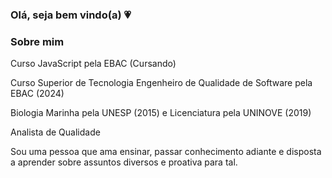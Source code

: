 ### Olá, seja bem vindo(a) 💗


### Sobre mim
Curso JavaScript pela EBAC (Cursando)

Curso Superior de Tecnologia Engenheiro de Qualidade de Software pela EBAC (2024)

Biologia Marinha pela UNESP (2015) e Licenciatura pela UNINOVE (2019)

Analista de Qualidade

Sou uma pessoa que ama ensinar, passar conhecimento adiante e disposta a aprender sobre assuntos diversos e proativa para tal.
